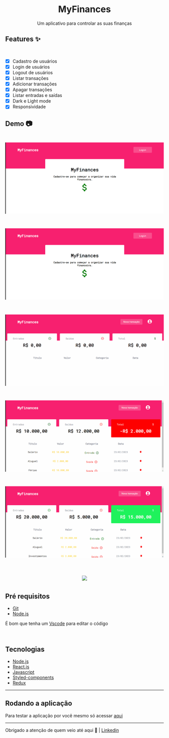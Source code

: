 <h1 align="center">MyFinances</h1>
<p align="center">Um aplicativo para controlar as suas finanças</p>

## Features ✨
<br>

- [x] Cadastro de usuários
- [x] Login de usuários
- [x] Logout de usuários
- [x] Listar transações
- [x] Adicionar transações
- [x] Apagar transações
- [x] Listar entradas e saídas
- [x] Dark e Light mode
- [x] Responsividade

## Demo 📷


<h1 align="center">
    <img src="./gifs/Animação1.gif">
</h1>

<h1 align="center">
    <img src="./gifs/Animação2.gif">
</h1>

<h1 align="center">
    <img src="./gifs/Animação3.gif">
</h1>


<h1 align="center">
    <img src="./gifs/Animação4.gif">
</h1>

<h1 align="center">
    <img src="./gifs/Animação5.gif">
</h1>

<h1 align="center">
    <img src="./gifs/Animação6.gif">
</h1>

## Pré requisitos

- [Git](https://git-scm.com)
- [Node.js](https://nodejs.org/en/)

É bom que tenha um [Vscode](https://code.visualstudio.com/) para editar o código

<br>

## Tecnologias

- [Node.js](https://nodejs.org/en/)
- [React.js](https://pt-bt.reactjs.org/)
- [Javascript](https://www.javascript.com/)
- [Styled-components](https://styled-components.com/)
- [Redux](https://redux.js.org/)

---

## Rodando a aplicação

Para testar a aplicação por você mesmo só acessar [aqui](https://spontaneous-capybara-a0990d.netlify.app/)

---

Obrigado a atenção de quem veio até aqui 🧡 | [Linkedin](https://www.linkedin.com/in/kau%C3%A3-borba-390946235/) 